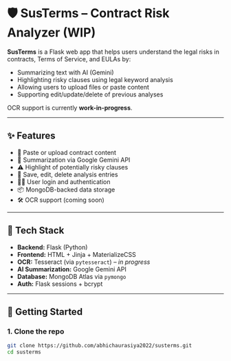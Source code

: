 # 🛡️ SusTerms – Contract Risk Analyzer (WIP)

**SusTerms** is a Flask web app that helps users understand the legal risks in contracts, Terms of Service, and EULAs by:
- Summarizing text with AI (Gemini)
- Highlighting risky clauses using legal keyword analysis
- Allowing users to upload files or paste content
- Supporting edit/update/delete of previous analyses

OCR support is currently **work-in-progress**.

---

## ✨ Features

- 📄 Paste or upload contract content
- 🧠 Summarization via Google Gemini API
- ⚠️ Highlight of potentially risky clauses
- 💾 Save, edit, delete analysis entries
- 🧑‍💼 User login and authentication
- 📦 MongoDB-backed data storage
- 🛠️ OCR support (coming soon)

---

## 🧪 Tech Stack

- **Backend:** Flask (Python)
- **Frontend:** HTML + Jinja + MaterializeCSS
- **OCR:** Tesseract (via `pytesseract`) – *in progress*
- **AI Summarization:** Google Gemini API
- **Database:** MongoDB Atlas via `pymongo`
- **Auth:** Flask sessions + bcrypt

---

## 🚀 Getting Started

### 1. Clone the repo

```bash
git clone https://github.com/abhichaurasiya2022/susterms.git
cd susterms
